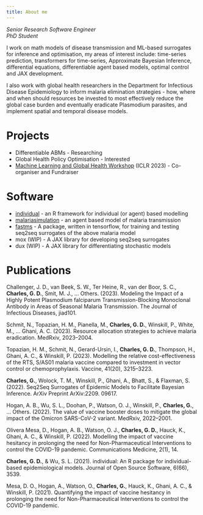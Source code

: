 ```yaml
---
title: About me
---
```


_Senior Research Software Engineer_\
_PhD Student_

I work on math models of disease transmission and ML-based surrogates for
inference and optimisation, my areas of interest include: time-series
prediction, transformers for time-series, Approximate Bayesian Inference,
differential equations, differentiable agent based models, optimal control and
JAX development.

I also work with global health researchers in the Department for Infectious
Disease Epidemiology to inform malaria elimination strategies - how, where and
when should resources be invested to most effectively reduce the global case
burden and eventually eradicate Plasmodium parasites, and implement spatial and
temporal disease models.

# Projects

* Differentiable ABMs - Researching
* Global Health Policy Optimisation - Interested
* [Machine Learning and Global Health Workshop](https://mlgh-2023.netlify.app/)
  (ICLR 2023) - Co-organiser and Fundraiser

# Software

 * [individual](https://github.com/mrc-ide/individual) - an R framework for individual (or agent) based modelling
 * [malariasimulation](https://github.com/mrc-ide/malariasimulation) - an agent based model of malaria transmission
 * [fastms](https://github.com/giovannic/fastms) - A package, written in tensorflow, for training and testing seq2seq surrogates of the above malaria model
 * mox (WIP) - A JAX library for developing seq2seq surrogates
 * dux (WIP) - A JAX library for differentiating stochastic models

# Publications

Challenger, J. D., van Beek, S. W., Ter Heine, R., van der Boor, S. C., **Charles, G. D.**, Smit, M. J., … Others. (2023). Modeling the Impact of a Highly Potent
Plasmodium falciparum Transmission-Blocking Monoclonal Antibody in Areas of
Seasonal Malaria Transmission. The Journal of Infectious Diseases, jiad101.

Schmit, N., Topazian, H. M., Pianella, M., **Charles, G. D.**, Winskill, P., White,
M., … Ghani, A. C. (2023). Resource allocation strategies to achieve malaria
eradication. MedRxiv, 2023–2004.

Topazian, H. M., Schmit, N., Gerard-Ursin, I., **Charles, G. D.**, Thompson, H.,
Ghani, A. C., & Winskill, P. (2023). Modelling the relative cost-effectiveness
of the RTS, S/AS01 malaria vaccine compared to investment in vector control or
chemoprophylaxis. Vaccine, 41(20), 3215–3223.

**Charles, G.**, Wolock, T. M., Winskill, P., Ghani, A., Bhatt, S., & Flaxman, S.
(2022). Seq2Seq Surrogates of Epidemic Models to Facilitate Bayesian Inference.
ArXiv Preprint ArXiv:2209. 09617.

Hogan, A. B., Wu, S. L., Doohan, P., Watson, O. J., Winskill, P., **Charles, G.**, …
Others. (2022). The value of vaccine booster doses to mitigate the global impact
of the Omicron SARS-CoV-2 variant. MedRxiv, 2022–2001.

Olivera Mesa, D., Hogan, A. B., Watson, O. J., **Charles, G. D.**, Hauck, K., Ghani,
A. C., & Winskill, P. (2022). Modelling the impact of vaccine hesitancy in
prolonging the need for Non-Pharmaceutical Interventions to control the COVID-19
pandemic. Communications Medicine, 2(1), 14.

**Charles, G. D.**, & Wu, S. L. (2021). individual: An R package for
individual-based epidemiological models. Journal of Open Source Software, 6(66),
3539.

Mesa, D. O., Hogan, A., Watson, O., **Charles, G.**, Hauck, K., Ghani, A. C., &
Winskill, P. (2021). Quantifying the impact of vaccine hesitancy in prolonging
the need for Non-Pharmaceutical Interventions to control the COVID-19 pandemic.
